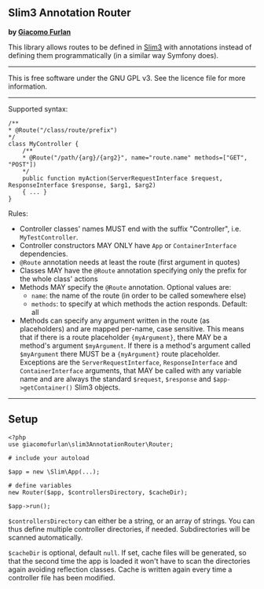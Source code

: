 Slim3 Annotation Router
---
**by [Giacomo Furlan](http://giacomofurlan.name "Giacomo Furlan's website")**

This library allows routes to be defined in [Slim3](https://github.com/slimphp/Slim) with annotations instead of defining
them programmatically (in a similar way Symfony does).

---

This is free software under the GNU GPL v3. See the licence file for more information.

---

Supported syntax:

    /**
    * @Route("/class/route/prefix")
    */
    class MyController {
        /**
        * @Route("/path/{arg}/{arg2}", name="route.name" methods=["GET", "POST"])
        */
        public function myAction(ServerRequestInterface $request, ResponseInterface $response, $arg1, $arg2)
        { ... }
    }

Rules:
- Controller classes' names MUST end with the suffix "Controller", i.e. `MyTestController`.
- Controller constructors MAY ONLY have `App` or `ContainerInterface` dependencies.
- `@Route` annotation needs at least the route (first argument in quotes)
- Classes MAY have the `@Route` annotation specifying only the prefix for the whole class' actions
- Methods MAY specify the `@Route` annotation. Optional values are:
    - `name`: the name of the route (in order to be called somewhere else)
    - `methods`: to specify at which methods the action responds. Default: all
- Methods can specify any argument written in the route (as placeholders) and are mapped per-name, case sensitive.
This means that if there is a route placeholder `{myArgument}`, there MAY be a method's argument `$myArgument`.
 If there is a method's argument called `$myArgument` there MUST be a `{myArgument}` route placeholder. Exceptions
 are the `ServerRequestInterface`, `ResponseInterface` and `ContainerInterface` arguments, that MAY be called with any variable name
 and are always the standard `$request`, `$response` and `$app->getContainer()` Slim3 objects.

---

Setup
---

    <?php
    use giacomofurlan\slim3AnnotationRouter\Router;

    # include your autoload

    $app = new \Slim\App(...);

    # define variables
    new Router($app, $controllersDirectory, $cacheDir);

    $app->run();

`$controllersDirectory` can either be a string, or an array of strings. You can thus define multiple controller
directories, if needed. Subdirectories will be scanned automatically.

`$cacheDir` is optional, default `null`. If set, cache files will be generated, so that the second time
the app is loaded it won't have to scan the directories again avoiding reflection classes. Cache is written again every
time a controller file has been modified.
